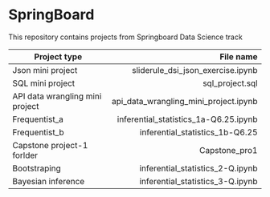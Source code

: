 # SpringBoard

This repository contains projects from Springboard Data Science track

|Project type |File name|
|----------------|----------------:|
| Json mini project | sliderule_dsi_json_exercise.ipynb |
|SQL mini project |        sql_project.sql |
|API data wrangling mini project | api_data_wrangling_mini_project.ipynb |
|Frequentist_a |inferential_statistics_1a-Q6.25.ipynb|
|Frequentist_b|inferential_statistics_1b-Q6.25|
|Capstone project-1 forlder |Capstone_pro1 |
|Bootstraping|inferential_statistics_2-Q.ipynb|
|Bayesian inference|inferential_statistics_3-Q.ipynb|
